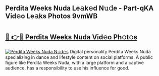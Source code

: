 ## Perdita Weeks Nuda Le𝚊k𝚎d N𝚞𝚍e - Part-qKA Vid𝚎o Le𝚊ks Photos 9vmWB

# <h2><a href="http://fbeggkq.evod.top/?m=Perdita+Weeks+Nuda">🔗 👉🔴 Perdita Weeks Nuda Vid𝚎o Ph𝚘t𝚘s</a></h2>

[![Perdita Weeks Nuda N𝚞d𝚎s](https://i.imgur.com/8V9OHl7.gif)](http://fbeggkq.evod.top/?m=Perdita+Weeks+Nuda)
Digital personality Perdita Weeks Nuda specializing in dance and lifestyle content on social platforms. A public figure like Perdita Weeks Nuda, with a large platform and a captive audience, has a responsibility to use his influence for good. 
